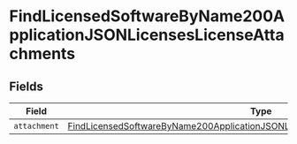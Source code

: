# FindLicensedSoftwareByName200ApplicationJSONLicensesLicenseAttachments


## Fields

| Field                                                                                                                                                                                           | Type                                                                                                                                                                                            | Required                                                                                                                                                                                        | Description                                                                                                                                                                                     |
| ----------------------------------------------------------------------------------------------------------------------------------------------------------------------------------------------- | ----------------------------------------------------------------------------------------------------------------------------------------------------------------------------------------------- | ----------------------------------------------------------------------------------------------------------------------------------------------------------------------------------------------- | ----------------------------------------------------------------------------------------------------------------------------------------------------------------------------------------------- |
| `attachment`                                                                                                                                                                                    | [FindLicensedSoftwareByName200ApplicationJSONLicensesLicenseAttachmentsAttachment](../../models/operations/findlicensedsoftwarebyname200applicationjsonlicenseslicenseattachmentsattachment.md) | :heavy_minus_sign:                                                                                                                                                                              | N/A                                                                                                                                                                                             |